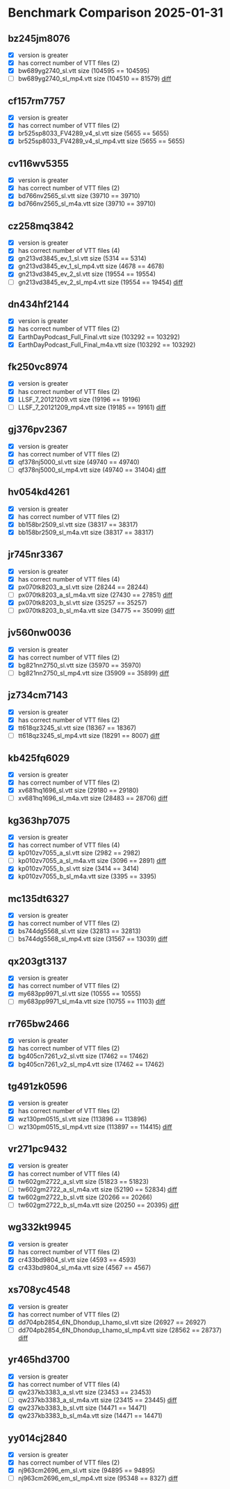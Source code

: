 # Benchmark Comparison 2025-01-31

## bz245jm8076

- [X] version is greater
- [X] has correct number of VTT files (2)
- [X] bw689yg2740_sl.vtt size (104595 == 104595)
- [ ] bw689yg2740_sl_mp4.vtt size (104510 == 81579) [diff](https://sul-dlss.github.io/speech-to-text/reports/2025-01-31/bw689yg2740_sl_mp4.vtt-diff.html)

## cf157rm7757

- [X] version is greater
- [X] has correct number of VTT files (2)
- [X] br525sp8033_FV4289_v4_sl.vtt size (5655 == 5655)
- [X] br525sp8033_FV4289_v4_sl_mp4.vtt size (5655 == 5655)

## cv116wv5355

- [X] version is greater
- [X] has correct number of VTT files (2)
- [X] bd766nv2565_sl.vtt size (39710 == 39710)
- [X] bd766nv2565_sl_m4a.vtt size (39710 == 39710)

## cz258mq3842

- [X] version is greater
- [X] has correct number of VTT files (4)
- [X] gn213vd3845_ev_1_sl.vtt size (5314 == 5314)
- [X] gn213vd3845_ev_1_sl_mp4.vtt size (4678 == 4678)
- [X] gn213vd3845_ev_2_sl.vtt size (19554 == 19554)
- [ ] gn213vd3845_ev_2_sl_mp4.vtt size (19554 == 19454) [diff](https://sul-dlss.github.io/speech-to-text/reports/2025-01-31/gn213vd3845_ev_2_sl_mp4.vtt-diff.html)

## dn434hf2144

- [X] version is greater
- [X] has correct number of VTT files (2)
- [X] EarthDayPodcast_Full_Final.vtt size (103292 == 103292)
- [X] EarthDayPodcast_Full_Final_m4a.vtt size (103292 == 103292)

## fk250vc8974

- [X] version is greater
- [X] has correct number of VTT files (2)
- [X] LLSF_7_20121209.vtt size (19196 == 19196)
- [ ] LLSF_7_20121209_mp4.vtt size (19185 == 19161) [diff](https://sul-dlss.github.io/speech-to-text/reports/2025-01-31/LLSF_7_20121209_mp4.vtt-diff.html)

## gj376pv2367

- [X] version is greater
- [X] has correct number of VTT files (2)
- [X] qf378nj5000_sl.vtt size (49740 == 49740)
- [ ] qf378nj5000_sl_mp4.vtt size (49740 == 31404) [diff](https://sul-dlss.github.io/speech-to-text/reports/2025-01-31/qf378nj5000_sl_mp4.vtt-diff.html)

## hv054kd4261

- [X] version is greater
- [X] has correct number of VTT files (2)
- [X] bb158br2509_sl.vtt size (38317 == 38317)
- [X] bb158br2509_sl_m4a.vtt size (38317 == 38317)

## jr745nr3367

- [X] version is greater
- [X] has correct number of VTT files (4)
- [X] px070tk8203_a_sl.vtt size (28244 == 28244)
- [ ] px070tk8203_a_sl_m4a.vtt size (27430 == 27851) [diff](https://sul-dlss.github.io/speech-to-text/reports/2025-01-31/px070tk8203_a_sl_m4a.vtt-diff.html)
- [X] px070tk8203_b_sl.vtt size (35257 == 35257)
- [ ] px070tk8203_b_sl_m4a.vtt size (34775 == 35099) [diff](https://sul-dlss.github.io/speech-to-text/reports/2025-01-31/px070tk8203_b_sl_m4a.vtt-diff.html)

## jv560nw0036

- [X] version is greater
- [X] has correct number of VTT files (2)
- [X] bg821nn2750_sl.vtt size (35970 == 35970)
- [ ] bg821nn2750_sl_mp4.vtt size (35909 == 35899) [diff](https://sul-dlss.github.io/speech-to-text/reports/2025-01-31/bg821nn2750_sl_mp4.vtt-diff.html)

## jz734cm7143

- [X] version is greater
- [X] has correct number of VTT files (2)
- [X] tt618qz3245_sl.vtt size (18367 == 18367)
- [ ] tt618qz3245_sl_mp4.vtt size (18291 == 8007) [diff](https://sul-dlss.github.io/speech-to-text/reports/2025-01-31/tt618qz3245_sl_mp4.vtt-diff.html)

## kb425fq6029

- [X] version is greater
- [X] has correct number of VTT files (2)
- [X] xv681hq1696_sl.vtt size (29180 == 29180)
- [ ] xv681hq1696_sl_m4a.vtt size (28483 == 28706) [diff](https://sul-dlss.github.io/speech-to-text/reports/2025-01-31/xv681hq1696_sl_m4a.vtt-diff.html)

## kg363hp7075

- [X] version is greater
- [X] has correct number of VTT files (4)
- [X] kp010zv7055_a_sl.vtt size (2982 == 2982)
- [ ] kp010zv7055_a_sl_m4a.vtt size (3096 == 2891) [diff](https://sul-dlss.github.io/speech-to-text/reports/2025-01-31/kp010zv7055_a_sl_m4a.vtt-diff.html)
- [X] kp010zv7055_b_sl.vtt size (3414 == 3414)
- [X] kp010zv7055_b_sl_m4a.vtt size (3395 == 3395)

## mc135dt6327

- [X] version is greater
- [X] has correct number of VTT files (2)
- [X] bs744dg5568_sl.vtt size (32813 == 32813)
- [ ] bs744dg5568_sl_mp4.vtt size (31567 == 13039) [diff](https://sul-dlss.github.io/speech-to-text/reports/2025-01-31/bs744dg5568_sl_mp4.vtt-diff.html)

## qx203gt3137

- [X] version is greater
- [X] has correct number of VTT files (2)
- [X] my683pp9971_sl.vtt size (10555 == 10555)
- [ ] my683pp9971_sl_m4a.vtt size (10755 == 11103) [diff](https://sul-dlss.github.io/speech-to-text/reports/2025-01-31/my683pp9971_sl_m4a.vtt-diff.html)

## rr765bw2466

- [X] version is greater
- [X] has correct number of VTT files (2)
- [X] bg405cn7261_v2_sl.vtt size (17462 == 17462)
- [X] bg405cn7261_v2_sl_mp4.vtt size (17462 == 17462)

## tg491zk0596

- [X] version is greater
- [X] has correct number of VTT files (2)
- [X] wz130pm0515_sl.vtt size (113896 == 113896)
- [ ] wz130pm0515_sl_mp4.vtt size (113897 == 114415) [diff](https://sul-dlss.github.io/speech-to-text/reports/2025-01-31/wz130pm0515_sl_mp4.vtt-diff.html)

## vr271pc9432

- [X] version is greater
- [X] has correct number of VTT files (4)
- [X] tw602gm2722_a_sl.vtt size (51823 == 51823)
- [ ] tw602gm2722_a_sl_m4a.vtt size (52190 == 52834) [diff](https://sul-dlss.github.io/speech-to-text/reports/2025-01-31/tw602gm2722_a_sl_m4a.vtt-diff.html)
- [X] tw602gm2722_b_sl.vtt size (20266 == 20266)
- [ ] tw602gm2722_b_sl_m4a.vtt size (20250 == 20395) [diff](https://sul-dlss.github.io/speech-to-text/reports/2025-01-31/tw602gm2722_b_sl_m4a.vtt-diff.html)

## wg332kt9945

- [X] version is greater
- [X] has correct number of VTT files (2)
- [X] cr433bd9804_sl.vtt size (4593 == 4593)
- [X] cr433bd9804_sl_m4a.vtt size (4567 == 4567)

## xs708yc4548

- [X] version is greater
- [X] has correct number of VTT files (2)
- [X] dd704pb2854_6N_Dhondup_Lhamo_sl.vtt size (26927 == 26927)
- [ ] dd704pb2854_6N_Dhondup_Lhamo_sl_mp4.vtt size (28562 == 28737) [diff](https://sul-dlss.github.io/speech-to-text/reports/2025-01-31/dd704pb2854_6N_Dhondup_Lhamo_sl_mp4.vtt-diff.html)

## yr465hd3700

- [X] version is greater
- [X] has correct number of VTT files (4)
- [X] qw237kb3383_a_sl.vtt size (23453 == 23453)
- [ ] qw237kb3383_a_sl_m4a.vtt size (23415 == 23445) [diff](https://sul-dlss.github.io/speech-to-text/reports/2025-01-31/qw237kb3383_a_sl_m4a.vtt-diff.html)
- [X] qw237kb3383_b_sl.vtt size (14471 == 14471)
- [X] qw237kb3383_b_sl_m4a.vtt size (14471 == 14471)

## yy014cj2840

- [X] version is greater
- [X] has correct number of VTT files (2)
- [X] nj963cm2696_em_sl.vtt size (94895 == 94895)
- [ ] nj963cm2696_em_sl_mp4.vtt size (95348 == 8327) [diff](https://sul-dlss.github.io/speech-to-text/reports/2025-01-31/nj963cm2696_em_sl_mp4.vtt-diff.html)
